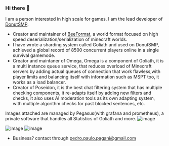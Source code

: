 ### Hi there :wave:

I am a person interested in high scale for games, I am the lead developer of [DonutSMP](https://github.com/DonutNetwork).

- Creator and maintainer of [BeeFormat](https://github.com/DonutNetwork/BeeFormat), a world format focused on high speed deserialization/serialization of minecraft worlds.
- I have wrote a sharding system called Goliath and used on DonutSMP, achieved a global record of 8500 concurrent players online in a single survival gamemode.
- Creator and maintaner of Omega, Omega is a component of Goliath, it is a multi instance queue service, that reduces overload of Minecraft servers by adding actual queues of connection that work flawless,with player limits and balancing itself with information such as MSPT too, it works as a load balancer.
- Creator of Poseidon, it is the best chat filtering system that has multiple checking components, it re-adapts itself by adding new filters and checks, it also uses AI moderation tools as its own adapting system, with multiple algorithm checks for past blocked sentences, etc.

Images attached are managed by Pegasus(with grafana and prometheus), a private software that handles all Statistics of Goliath and more.
![image](https://user-images.githubusercontent.com/56891617/235121178-c3497f13-803d-4909-b920-75c21badd4b8.png)

![image](https://user-images.githubusercontent.com/56891617/231562786-7ee27728-6bd5-4a0c-b989-9b11614b1861.png)
![image](https://github.com/PedroMPagani/PedroMPagani/assets/56891617/17fdd9cd-3809-45e3-9a0c-506bf429b3da)


- Business? contact through pedro.paulo.pagani@gmail.com
